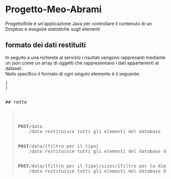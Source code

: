 # Progetto-Meo-Abrami
Progettofinle è un'applicazione Java per controllare il contenuto di un Dropbox e eseguire statistiche sugli elementi
## formato dei dati restituiti
In seguito a una richiesta al servizio i risultati vengono rappresanti mediante un json come un array di oggetti che rappresentano i dati appartenenti al dataset.<br>
Nello specifico il formato di ogni singolo elemento è il seguente:</p>
<pre><code>{
}</code><pre>

## rotte
<blockquote>
  <p><strong>POST</strong>/data
    /data restituisce tutti gli elementi del database 
     <p><strong>POST</strong>/data/{filtro per il tipo}
    /data restituisce tutti gli elementi del database del tipo richiesto
       <p><strong>POST</strong>/data/{filtro per il tipo}/sizes/{filtro per la dimensione}
    /data restituisce tutti gli elementi del database del tipo richiesto con le dimensioni indicate </blockquote>
        
